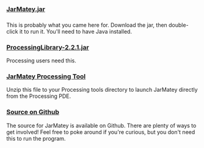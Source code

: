 ### [JarMatey.jar](http://s3.StaticVoidGames.com/JarMatey/JarMatey.jar)<h3 style="margin-left:15px">

This is probably what you came here for. Download the jar, then double-click it to run it. You'll need to have Java installed.

### [ProcessingLibrary-2.2.1.jar](http://s3.StaticVoidGames.com/JarMatey/ProcessingLibrary-2.2.1.jar)

Processing users need this.

### [JarMatey Processing Tool](http://s3.StaticVoidGames.com/JarMatey/JarMateyProcessingTool.zip)

Unzip this file to your Processing tools directory to launch JarMatey directly from the Processing PDE.

### [Source on Github](https://github.com/KevinWorkman/JarMatey)

The source for JarMatey is available on Github. There are plenty of ways to get involved! Feel free to poke around if you're curious, but you don't need this to run the program.
